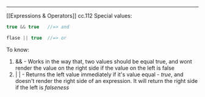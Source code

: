 ***
[[Expressions & Operators]]
cc.112
Special values: 
```ts
true && true   //=> and 

flase || true  //=> or 
```

To know:
1. &&  -  Works in the way that, two values should be equal true, and wont render the value on the right side if the value on the left is false
2. | |     -  Returns the left value immediately if it's value equal - *true*, and doesn't render the right side of an expression. It will return the right side if the left is *falseness*  
